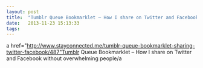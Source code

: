 ```yaml
---
layout: post
title:  "Tumblr Queue Bookmarklet – How I share on Twitter and Facebook without overwhelming people"
date:   2013-11-23 15:13:33
tags:   
---
```


a href="http://www.stayconnected.me/tumblr-queue-bookmarklet-sharing-twitter-facebook/487"Tumblr Queue Bookmarklet – How I share on Twitter and Facebook without overwhelming people/a

